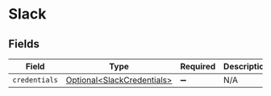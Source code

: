 # Slack


## Fields

| Field                                                                  | Type                                                                   | Required                                                               | Description                                                            |
| ---------------------------------------------------------------------- | ---------------------------------------------------------------------- | ---------------------------------------------------------------------- | ---------------------------------------------------------------------- |
| `credentials`                                                          | [Optional\<SlackCredentials>](../../models/shared/SlackCredentials.md) | :heavy_minus_sign:                                                     | N/A                                                                    |